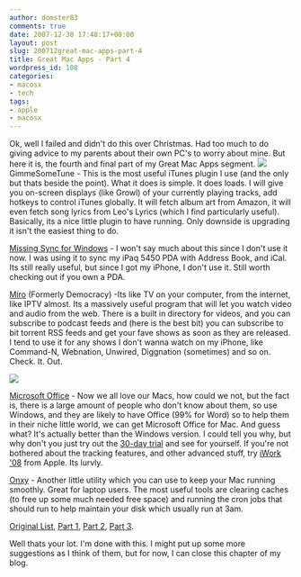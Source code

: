 ```yaml
---
author: domster83
comments: true
date: 2007-12-30 17:48:17+00:00
layout: post
slug: 200712great-mac-apps-part-4
title: Great Mac Apps - Part 4
wordpress_id: 108
categories:
- macosx
- tech
tags:
- apple
- macosx
---
```


Ok, well I failed and didn't do this over Christmas. Had too much to do giving advice to my parents about their own PC's to worry about mine. But here it is, the fourth and final part of my Great Mac Apps segment.
![](http://www.eternalstorms.at/gimmesometune/files/page1_1.png)GimmeSomeTune - This is the most useful iTunes plugin I use (and the only but thats beside the point). What it does is simple. It does loads. I will give you on-screen displays (like Growl) of your currently playing tracks, add hotkeys to control iTunes globally. It will fetch album art from Amazon, it will even fetch song lyrics from Leo's Lyrics (which I find particularly useful). Basically, its a nice little plugin to have running. Only downside is upgrading it isn't the easiest thing to do.




[Missing Sync for Windows](http://www.markspace.com/) - I won't say much about this since I don't use it now. I was using it to sync my iPaq 5450 PDA with Address Book, and iCal. Its still really useful, but since I got my iPhone, I don't use it. Still worth checking out if you own a PDA.




[Miro](http://www.getmiro.com) (Formerly Democracy) -Its like TV on your computer, from the internet, like IPTV almost. Its a massively useful program that will let you watch video and audio from the web. There is a built in directory for videos, and you can subscribe to podcast feeds and (here is the best bit) you can subscribe to bit torrent RSS feeds and get your fave shows as soon as they are released. I tend to use it for any shows I don't wanna watch on my iPhone, like Command-N, Webnation, Unwired, Diggnation (sometimes) and so on. Check. It. Out.




![](http://getmiro.com/img/photoshuffler/mac/playing01.jpg)




[Microsoft Office](http://www.microsoft.com/mac/products/office2004/office2004.aspx?pid=office2004) - Now we all love our Macs, how could we not, but the fact is, there is a large amount of people who don't know about them, so use Windows, and they are likely to have Office (99% for Word) so to help them in their niche little world, we can get Microsoft Office for Mac. And guess what? It's actually better than the Windows version. I could tell you why, but why don't you just try out the [30-day trial](http://www.microsoft.com/mac/default.aspx?pid=office2004td) and see for yourself.
If you're not bothered about the tracking features, and other advanced stuff, try [iWork '08](http://www.apple.com/iwork/) from Apple. Its lurvly.




[Onxy](http://www.titanium.free.fr/index_us.html) - Another little utility which you can use to keep your Mac running smoothly. Great for laptop users. The most useful tools are clearing caches (to free up some much needed free space) and running the cron jobs that should run to help maintain your disk which usually run at 3am.




[Original List](http://domster83.wordpress.com/2007/03/06/great-apps-i-use/), [Part 1](http://domster83.wordpress.com/2007/03/07/great-mac-apps-indepth-part-1/), [Part 2](http://domster83.wordpress.com/2007/03/14/great-mac-apps-indepth-part-2/), [Part 3](http://domster83.wordpress.com/2007/06/14/great-mac-apps-indepth-part-3/).




Well thats your lot. I'm done with this. I might put up some more suggestions as I think of them, but for now, I can close this chapter of my blog.
